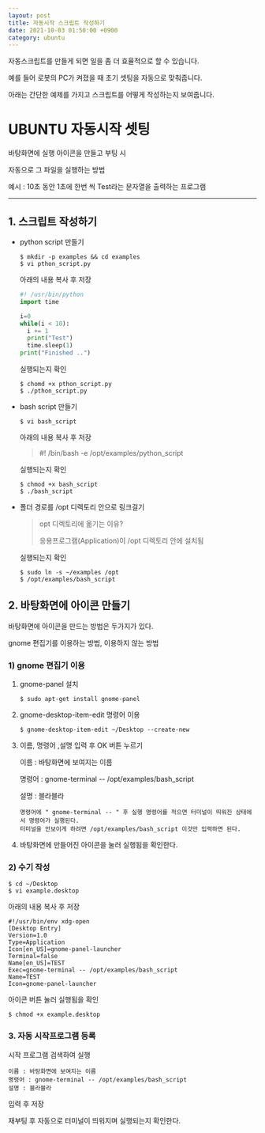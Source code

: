 ```yaml
---
layout: post
title: 자동시작 스크립트 작성하기
date: 2021-10-03 01:50:00 +0900
category: ubuntu
---
```


자동스크립트를 만들게 되면 일을 좀 더 효율적으로 할 수 있습니다.

예를 들어 로봇의 PC가 켜졌을 때 초기 셋팅을 자동으로 맞춰줍니다.

아래는 간단한 예제를 가지고 스크립트를 어떻게 작성하는지 보여줍니다.

# UBUNTU 자동시작 셋팅

바탕화면에 실행 아이콘을 만들고 부팅 시

자동으로 그 파일을 실행하는 방법

예시 : 10초 동안 1초에 한번 씩 Test라는 문자열을 출력하는 프로그램

---

## 1. 스크립트 작성하기

- python script 만들기

  ~~~
  $ mkdir -p examples && cd examples
  $ vi pthon_script.py
  ~~~

  아래의 내용 복사 후 저장

  ~~~python
  #! /usr/bin/python
  import time
  
  i=0
  while(i < 10):
    i += 1
    print("Test")
    time.sleep(1)
  print("Finished ..")
  ~~~

  

  실행되는지 확인

  ~~~
  $ chomd +x pthon_script.py
  $ ./pthon_script.py
  ~~~

- bash script 만들기

  ~~~
  $ vi bash_script
  ~~~

  아래의 내용 복사 후 저장

  >#! /bin/bash -e
  >/opt/examples/python_script

  실행되는지 확인

  ~~~
  $ chmod +x bash_script
  $ ./bash_script
  ~~~

- 폴더 경로를 /opt 디렉토리 안으로 링크걸기

  >opt 디렉토리에 옮기는 이유?
  >
  >응용프로그램(Application)이 /opt 디렉토리 안에 설치됨

  실행되는지 확인

  ~~~
  $ sudo ln -s ~/examples /opt
  $ /opt/examples/bash_script
  ~~~

  

## 2. 바탕화면에 아이콘 만들기

바탕화면에 아이콘을 만드는 방법은 두가지가 있다.

gnome 편집기를 이용하는 방법, 이용하지 않는 방법

### 1) gnome 편집기 이용

1. gnome-panel 설치
   ```
   $ sudo apt-get install gnome-panel
   ```
   
2. gnome-desktop-item-edit 명령어 이용
   ```
   $ gnome-desktop-item-edit ~/Desktop --create-new
   ```
   
3. 이름, 명령어 ,설명 입력 후 OK 버튼 누르기
   
   이름 : 바탕화면에 보여지는 이름
   
   명령어 :  gnome-terminal  -- /opt/examples/bash_script
   
   설명 : 블라블라
   
   ~~~
   명령어에 " gnome-terminal -- " 후 실행 명령어를 적으면 터미널이 띄워진 상태에서 명령어가 실행된다. 
   터미널을 안보이게 하려면 /opt/examples/bash_script 이것만 입력하면 된다.
   ~~~
   
4. 바탕화면에 만들어진 아이콘을 눌러 실행됨을 확인한다.

### 2) 수기 작성

```
$ cd ~/Desktop
$ vi example.desktop
```

아래의 내용 복사 후 저장

~~~
#!/usr/bin/env xdg-open
[Desktop Entry]
Version=1.0
Type=Application
Icon[en_US]=gnome-panel-launcher
Terminal=false
Name[en_US]=TEST
Exec=gnome-terminal -- /opt/examples/bash_script
Name=TEST
Icon=gnome-panel-launcher
~~~

아이콘 버튼 눌러 실행됨을 확인

```
$ chmod +x example.desktop
```

### 3. 자동 시작프로그램 등록

시작 프로그램 검색하여 실행

```
이름 : 바탕화면에 보여지는 이름
명령어 : gnome-terminal -- /opt/examples/bash_script
설명 : 블라블라
```

입력 후 저장

재부팅 후 자동으로 터미널이 띄워지며 실행되는지 확인한다.
